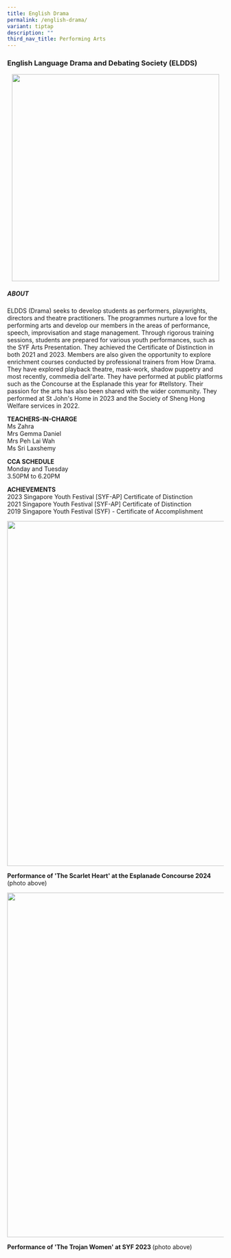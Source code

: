 ```yaml
---
title: English Drama
permalink: /english-drama/
variant: tiptap
description: ""
third_nav_title: Performing Arts
---
```

<h3>English Language Drama and Debating Society (ELDDS)</h3>
<div class="isomer-image-wrapper">
<img style="box-sizing: inherit; font-family: Lato, sans-serif; max-width: 100%; height: auto; display: block; margin: auto; width: 481.594px;" height="auto" width="100%" src="https://www.cedargirlssec.moe.edu.sg/images/cs2.png">
</div>
<h5><strong>ABOUT</strong></h5>
<p>ELDDS (Drama) seeks to develop students as performers, playwrights, directors
and theatre practitioners. The programmes nurture a love for the performing
arts and develop our members in the areas of performance, speech, improvisation
and stage management. Through rigorous training sessions, students are
prepared for various youth performances, such as the SYF Arts Presentation.
They achieved the Certificate of Distinction in both 2021 and 2023. Members
are also given the opportunity to explore enrichment courses conducted
by professional trainers from How Drama. They have explored playback theatre,
mask-work, shadow puppetry and most recently, commedia dell'arte. They
have performed at public platforms such as the Concourse at the Esplanade
this year for #tellstory. Their passion for the arts has also been shared
with the wider community. They performed at St John's Home in 2023 and
the Society of Sheng Hong Welfare services in 2022.</p>
<p><strong>TEACHERS-IN-CHARGE</strong>
<br>Ms Zahra
<br>Mrs Gemma Daniel
<br>Mrs Peh Lai Wah
<br>Ms Sri Laxshemy</p>
<p><strong>CCA SCHEDULE</strong>
<br>Monday and Tuesday
<br>3.50PM to 6.20PM</p>
<p><strong>ACHIEVEMENTS</strong>
<br>2023 Singapore Youth Festival [SYF-AP] Certificate of Distinction
<br>2021 Singapore Youth Festival [SYF-AP] Certificate of Distinction&nbsp;
<br>2019 Singapore Youth Festival (SYF) - Certificate of Accomplishment</p>
<p></p>
<p></p>
<div class="isomer-image-wrapper">
<img style="box-sizing: inherit; font-family: Lato, sans-serif; max-width: 100%; height: auto; display: block; margin: auto; width: 802.656px;" height="auto" width="100%" alt="" src="https://www.cedargirlssec.moe.edu.sg/images/CCA/ELDDS/Performance_of__The_Scarlet_Heart__at_the_Esplanade_Concourse_2024.jpg">
</div>
<p><strong>Performance of 'The Scarlet Heart' at the Esplanade Concourse 2024</strong> (photo
above)</p>
<p></p>
<p></p>
<div class="isomer-image-wrapper">
<img style="box-sizing: inherit; font-family: Lato, sans-serif; max-width: 100%; height: auto; display: block; margin: auto; width: 802.656px;" height="auto" width="100%" alt="" src="https://www.cedargirlssec.moe.edu.sg/images/CCA/ELDDS/Performance_of_The_Trojan_Women_at_SYF_2023.jpg">
</div>
<p><strong>Performance of 'The Trojan Women' at SYF 2023 </strong>(photo
above)</p>
